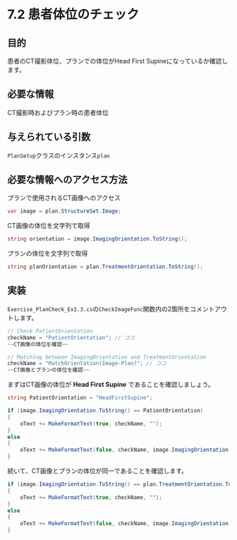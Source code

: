 # 7.2 患者体位のチェック

## 目的

患者のCT撮影体位、プランでの体位がHead First Supineになっているか確認します。

## 必要な情報

CT撮影時およびプラン時の患者体位

## 与えられている引数

`PlanSetup`クラスのインスタンス`plan`

## 必要な情報へのアクセス方法

プランで使用されるCT画像へのアクセス

```csharp
var image = plan.StructureSet.Image;
```

CT画像の体位を文字列で取得
```csharp
string orientation = image.ImagingOrientation.ToString();
```

プランの体位を文字列で取得
```csharp
string planOrientation = plan.TreatmentOrientation.ToString();
```

## 実装

`Exercise_PlanCheck_Ex1.3.cs`の`CheckImageFunc`関数内の2箇所をコメントアウトします。

```csharp
// Check PatientOrientation
checkName = "PatientOrientation"; // ココ
~~CT画像の体位を確認~~

// Matching between ImagingOrientation and TreatmentOrientation
checkName = "MatchOrientation(Image-Plan)"; // ココ
~~CT画像とプランの体位を確認~~
```

まずはCT画像の体位が **Head First Supine** であることを確認しましょう。

```csharp
string PatientOrientation = "HeadFirstSupine";

if (image.ImagingOrientation.ToString() == PatientOrientation)
{
    oText += MakeFormatText(true, checkName, "");
}
else
{
    oText += MakeFormatText(false, checkName, image.ImagingOrientation.ToString() + " --> " + PatientOrientation);
}
```

続いて、CT画像とプランの体位が同一であることを確認します。

```csharp
if (image.ImagingOrientation.ToString() == plan.TreatmentOrientation.ToString())
{
    oText += MakeFormatText(true, checkName, "");
}
else
{
    oText += MakeFormatText(false, checkName, image.ImagingOrientation.ToString() + " <-> " + plan.TreatmentOrientation.ToString());
}
```